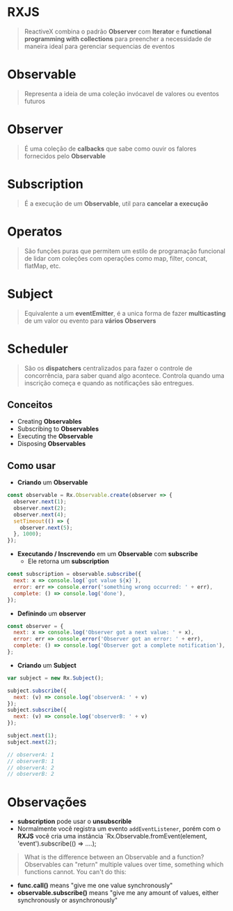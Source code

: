 # RXJS
> ReactiveX combina o padrão **Observer** com **Iterator** e **functional programming with collections** para preencher a necessidade de maneira ideal para gerenciar sequencias de eventos


# Observable
> Representa a ideia de uma coleção invócavel de valores ou eventos futuros

# Observer
> É uma coleção de **calbacks** que sabe como ouvir os falores fornecidos pelo **Observable**

# Subscription
> É a execução de um **Observable**, util para **cancelar a execução**

# Operatos
> São funções puras que permitem um estilo de programação funcional de lidar com coleções com operações como map, filter, concat, flatMap, etc.

# Subject
> Equivalente a um **eventEmitter**, é a unica forma de fazer **multicasting** de um valor ou evento para **vários Observers**

# Scheduler
> São os **dispatchers** centralizados para fazer o controle de concorrência, para saber quand algo acontece.
> Controla quando uma inscrição começa e quando as notificações são entregues.

## Conceitos
- Creating **Observables**
- Subscribing to **Observables**
- Executing the **Observable**
- Disposing **Observables**

## Como usar
- **Criando** um **Observable**
```javascript
const observable = Rx.Observable.create(observer => {
  observer.next(1);
  observer.next(2);
  observer.next(4);
  setTimeout(() => {
    observer.next(5);
  }, 1000);
});
```
- **Executando / Inscrevendo** em um **Observable** com **subscribe**
  - Ele retorna um **subscription**
```javascript
const subscription = observable.subscribe({
  next: x => console.log(`got value ${x}`),
  error: err => console.error('something wrong occurred: ' + err),
  complete: () => console.log('done'),
});
```
- **Definindo** um **observer**
```javascript
const observer = {
  next: x => console.log('Observer got a next value: ' + x),
  error: err => console.error('Observer got an error: ' + err),
  complete: () => console.log('Observer got a complete notification'),
};
```
- **Criando** um **Subject**
```javascript
var subject = new Rx.Subject();

subject.subscribe({
  next: (v) => console.log('observerA: ' + v)
});
subject.subscribe({
  next: (v) => console.log('observerB: ' + v)
});

subject.next(1);
subject.next(2);

// observerA: 1
// observerB: 1
// observerA: 2
// observerB: 2
```

# Observações
- **subscription** pode usar o **unsubscrible**
- Normalmente você registra um evento `addEventListener`, porém com o **RXJS** você cria uma instância `Rx.Observable.fromEvent(element, 'event').subscribe(() => ....); 

> What is the difference between an Observable and a function? Observables can "return" multiple values over time, something which functions cannot. You can't do this:
- **func.call()** means "give me one value synchronously"
- **observable.subscribe()** means "give me any amount of values, either synchronously or asynchronously"